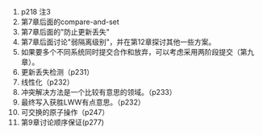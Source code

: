 1. p218 注3
2. 第7章后面的compare-and-set
3. 第7章后面的"防止更新丢失"
4. 第7章后面讨论"弱隔离级别"，并在第12章探讨其他一些方案。
5. 如果要多个不同系统同时提交合作和放弃，可以考虑采用两阶段提交（第九章）。
6. 更新丢失检测（p231）
7. 线性化（p232）
8. 冲突解决方法是一个比较有意思的领域。（p233）
9. 最终写入获胜LWW有点意思。（p232）
10. 可交换的原子操作（p247）
11. 第9章讨论顺序保证(p277)
